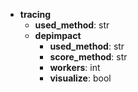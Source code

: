 - <span class="key">**tracing**</span>
    - <span class="key">**used_method**</span>: <span class="value">str</span>
    - <span class="key">**depimpact**</span>
        - <span class="key">**used_method**</span>: <span class="value">str</span>
        - <span class="key">**score_method**</span>: <span class="value">str</span>
        - <span class="key">**workers**</span>: <span class="value">int</span>
        - <span class="key">**visualize**</span>: <span class="value">bool</span>